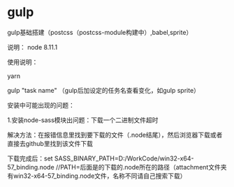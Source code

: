 # gulp
gulp基础搭建（postcss（postcss-module构建中）,babel,sprite）

说明：
node 8.11.1

使用说明：

yarn

gulp "task name"
（gulp后加设定的任务名查看变化，如gulp sprite）

安装中可能出现的问题：

1.安装node-sass模块出问题：下载一个二进制文件超时

解决方法：在报错信息里找到要下载的文件（.node结尾），然后浏览器下载或者直接去github里找到该文件下载

下载完成后：set SASS_BINARY_PATH=D:/WorkCode/win32-x64-57_binding.node //PATH=后面是的下载的.node所在的路径（attachment文件夹有win32-x64-57_binding.node文件，名称不同请自己搜索下载）

